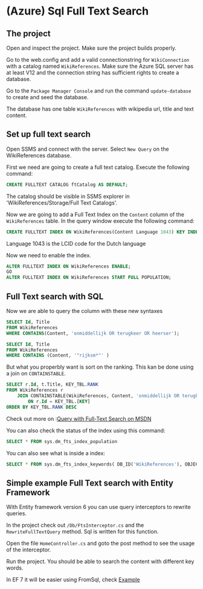 # (Azure) Sql Full Text Search

## The project

Open and inspect the project. Make sure the project builds properly.

Go to the web.config and add a valid connectionstring for `WikiConnection` with a catalog named `WikiReferences`. Make sure the Azure SQL server has at least V12 and the connection string has sufficient rights to create a database.

Go to the `Package Manager Console` and run the command `update-database` to create and seed the database.

The database has one table `WikiReferences` with wikipedia url, title and text content. 

## Set up full text search

Open SSMS and connect with the server. Select `New Query` on the WikiReferences database.

First we need are going to create a full text catalog. Execute the following command:

```sql
CREATE FULLTEXT CATALOG ftCatalog AS DEFAULT;
```

The catalog should be visible in SSMS explorer in 'WikiReferences/Storage/Full Text Catalogs'.

Now we are going to add a Full Text Index on the `Content` column of the `WikiReferences` table. In the query window execute the following command:

```sql
CREATE FULLTEXT INDEX ON WikiReferences(Content Language 1043) KEY INDEX [PK_dbo.WikiReferences] ON ftCatalog;
```

Language 1043 is the LCID code for the Dutch language

Now we need to enable the index.

```sql
ALTER FULLTEXT INDEX ON WikiReferences ENABLE; 
GO 
ALTER FULLTEXT INDEX ON WikiReferences START FULL POPULATION;
```

## Full Text search with SQL

Now we are able to query the column with these new syntaxes

```sql
SELECT Id, Title
FROM WikiReferences
WHERE CONTAINS(Content, 'onmiddellijk OR terugkeer OR heerser');
```

```sql
SELECT Id, Title
FROM WikiReferences
WHERE CONTAINS (Content, '"rijksm*"' ) 
```

But what you properbly want is sort on the ranking. This kan be done using a join on `CONTAINSTABLE`.

```sql
SELECT r.Id, t.Title, KEY_TBL.RANK   
FROM WikiReferences r 
	JOIN CONTAINSTABLE(WikiReferences, Content, 'onmiddellijk OR terugkeer OR heerser' ) AS KEY_TBL  
		ON r.Id = KEY_TBL.[KEY]  
ORDER BY KEY_TBL.RANK DESC 
```

Check out more on :[Query with Full-Text Search on MSDN](https://msdn.microsoft.com/en-us/library/ms142583.aspx)

You can also check the status of the index using this command:

```sql
SELECT * FROM sys.dm_fts_index_population
```

You can also see what is inside a index:

```sql
SELECT * FROM sys.dm_fts_index_keywords( DB_ID('WikiReferences'), OBJECT_ID('WikiReferences'))
```

## Simple example Full Text search with Entity Framework

With Entity framework version 6 you can use query interceptors to rewrite queries.

In the project check out `/Db/FtsInterceptor.cs` and the `RewriteFullTextQuery` method. Sql is written for this function.

Open the file `HomeController.cs` and goto the post method to see the usage of the interceptor.

Run the project. You should be able to search the content with different key words.

In EF 7 it will be easier using  FromSql, check [Example](https://github.com/rowanmiller/UnicornStore/blob/master/UnicornStore/src/UnicornStore/Controllers/ShopController.cs#L92)